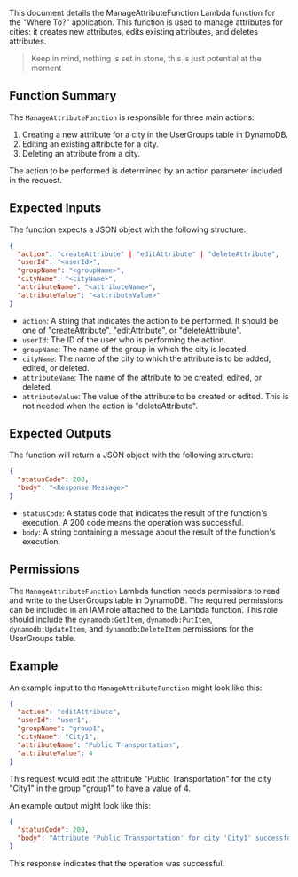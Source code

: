 

This document details the ManageAttributeFunction Lambda function for the "Where To?" application. This function is used to manage attributes for cities: it creates new attributes, edits existing attributes, and deletes attributes.

> Keep in mind, nothing is set in stone, this is just potential at the moment 

## Function Summary

The `ManageAttributeFunction` is responsible for three main actions:

1. Creating a new attribute for a city in the UserGroups table in DynamoDB.
2. Editing an existing attribute for a city.
3. Deleting an attribute from a city.

The action to be performed is determined by an action parameter included in the request.

## Expected Inputs

The function expects a JSON object with the following structure:

```json
{
  "action": "createAttribute" | "editAttribute" | "deleteAttribute",
  "userId": "<userId>",
  "groupName": "<groupName>",
  "cityName": "<cityName>",
  "attributeName": "<attributeName>",
  "attributeValue": "<attributeValue>"
}
```

- `action`: A string that indicates the action to be performed. It should be one of "createAttribute", "editAttribute", or "deleteAttribute".
- `userId`: The ID of the user who is performing the action.
- `groupName`: The name of the group in which the city is located.
- `cityName`: The name of the city to which the attribute is to be added, edited, or deleted.
- `attributeName`: The name of the attribute to be created, edited, or deleted.
- `attributeValue`: The value of the attribute to be created or edited. This is not needed when the action is "deleteAttribute".

## Expected Outputs

The function will return a JSON object with the following structure:

```json
{
  "statusCode": 200,
  "body": "<Response Message>"
}
```

- `statusCode`: A status code that indicates the result of the function's execution. A 200 code means the operation was successful.
- `body`: A string containing a message about the result of the function's execution.

## Permissions

The `ManageAttributeFunction` Lambda function needs permissions to read and write to the UserGroups table in DynamoDB. The required permissions can be included in an IAM role attached to the Lambda function. This role should include the `dynamodb:GetItem`, `dynamodb:PutItem`, `dynamodb:UpdateItem`, and `dynamodb:DeleteItem` permissions for the UserGroups table.

## Example

An example input to the `ManageAttributeFunction` might look like this:

```json
{
  "action": "editAttribute",
  "userId": "user1",
  "groupName": "group1",
  "cityName": "City1",
  "attributeName": "Public Transportation",
  "attributeValue": 4
}
```

This request would edit the attribute "Public Transportation" for the city "City1" in the group "group1" to have a value of 4.

An example output might look like this:

```json
{
  "statusCode": 200,
  "body": "Attribute 'Public Transportation' for city 'City1' successfully edited to 4."
}
```

This response indicates that the operation was successful.
